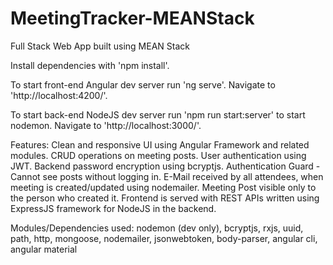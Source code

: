 # MeetingTracker-MEANStack
Full Stack Web App built using MEAN Stack

Install dependencies with 'npm install'.

To start front-end Angular dev server run 'ng serve'. Navigate to 'http://localhost:4200/'.

To start back-end NodeJS dev server run 'npm run start:server' to start nodemon. Navigate to 'http://localhost:3000/'.

Features:
Clean and responsive UI using Angular Framework and related modules.
CRUD operations on meeting posts.
User authentication using JWT.
Backend password encryption using bcryptjs.
Authentication Guard - Cannot see posts without logging in.
E-Mail received by all attendees, when meeting is created/updated using nodemailer.
Meeting Post visible only to the person who created it.
Frontend is served with REST APIs written using ExpressJS framework for NodeJS in the backend. 


Modules/Dependencies used: nodemon (dev only), bcryptjs, rxjs, uuid, path, http, mongoose, nodemailer, jsonwebtoken, body-parser, angular cli, angular material
